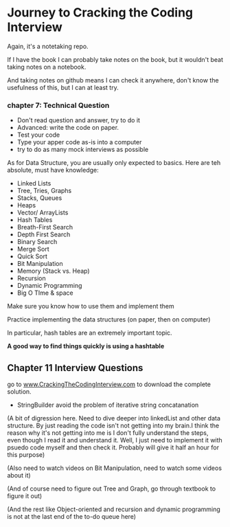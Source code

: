# Journey to Cracking the Coding Interview

Again, it's a notetaking repo. 

If I have the book I can probably take notes on the book, but it wouldn't beat taking notes on a notebook.

And taking notes on github means I can check it anywhere, don't know the usefulness of this, but I can at least try.


### chapter 7: Technical Question
* Don't read question and answer, try to do it
* Advanced: write the code on paper.
* Test your code 
* Type your apper code as-is into a computer
* try to do as many mock interviews as possible

As for Data Structure, you are usually only expected to basics. Here are teh absolute, must have knowledge:

* Linked Lists
* Tree, Tries, Graphs
* Stacks, Queues
* Heaps
* Vector/ ArrayLists
* Hash Tables
* Breath-First Search
* Depth First Search
* Binary Search
* Merge Sort
* Quick Sort 
* Bit Manipulation 
* Memory (Stack vs. Heap)
* Recursion
* Dynamic Programming
* Big O TIme & space

Make sure you know how to use them and implement them

Practice implementing the data structures (on paper, then on computer)

In particular, hash tables are an extremely important topic.

**A good way to find things quickly is using a hashtable**

## Chapter 11 Interview Questions

go to www.CrackingTheCodingInterview.com to download the complete solution.

* StringBuilder avoid the problem of iterative string concatanation

(A bit of digression here. Need to dive deeper into linkedList and other data structure. By just reading the code isn't not getting into my brain.I think the reason why it's not getting into me is I don't fully understand the steps, even though I read it and understand it. Well, I just need to implement it with psuedo code myself and then check it. Probably will give it half an hour for this purpose)

(Also need to watch videos on Bit Manipulation, need to watch some videos about it)

(And of course need to figure out Tree and Graph, go through textbook to figure it out)

(And the rest like Object-oriented and recursion and dynamic programming is not at the last end of the to-do queue here)


